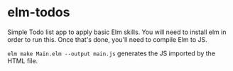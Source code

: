 # elm-todos

Simple Todo list app to apply basic Elm skills. You will need to install elm in order to run this. Once that's done, you'll need to compile Elm to JS.

`elm make Main.elm --output main.js` generates the JS imported by the HTML file.
